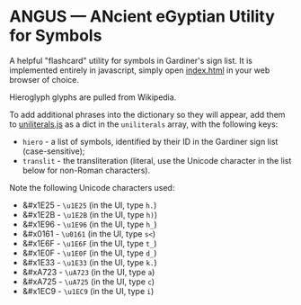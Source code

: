 # ANGUS &mdash; ANcient eGyptian Utility for Symbols

A helpful "flashcard" utility for symbols in Gardiner's sign list. It is implemented entirely in javascript,
simply open [index.html](index.html) in your web browser of choice.

Hieroglyph glyphs are pulled from Wikipedia.

To add additional phrases into the dictionary so they will appear, add them to [uniliterals.js](uniliterals.js) as a dict in the
`uniliterals` array, with the following keys:

 * `hiero` - a list of symbols, identified by their ID in the Gardiner sign list (case-sensitive);
 * `translit` - the transliteration (literal, use the Unicode character in the list below for non-Roman characters).

Note the following Unicode characters used:

 * &#x1E25 - `\u1E25` (in the UI, type `h.`)
 * &#x1E2B - `\u1E2B` (in the UI, type `h)`)
 * &#x1E96 - `\u1E96` (in the UI, type `h_`)
 * &#x0161 - `\u0161` (in the UI, type `s<`)
 * &#x1E6F - `\u1E6F` (in the UI, type `t_`)
 * &#x1E0F - `\u1E0F` (in the UI, type `d_`)
 * &#x1E33 - `\u1E33` (in the UI, type `k.`)
 * &#xA723 - `\uA723` (in the UI, type `a`)
 * &#xA725 - `\uA725` (in the UI, type `c`)
 * &#x1EC9 - `\u1EC9` (in the UI, type `i`)
